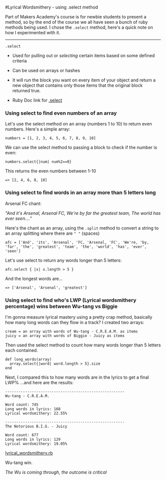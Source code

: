 #Lyrical Wordsmithery - using .select method

Part of Makers Academy's course is for newbie students to present a method, so by the end of the course we all have seen a bunch of ruby methods being used. I chose the `.select` method, here's a quick note on how I experimented with it.

---

`.select`

- Used for pulling out or *selecting* certain items based on some defined criteria

- Can be used on arrays or hashes

- It will run the block you want on every item of your object and return a new
object that contains only those items that the original block returned true.

- Ruby Doc link for [.select ](https://ruby-doc.org/core-2.2.0/Array.html#method-i-select)

### Using select to find even numbers of an array

Let's use the select method on an array (numbers 1 to 10) to return even numbers. Here's a simple array:

`numbers = [1, 2, 3, 4, 5, 6, 7, 8, 9, 10]`

We can use the select method to passing a block to check if the number is even:

`numbers.select{|num| num%2==0}`

This returns the even numbers between 1-10

`=> [2, 4, 6, 8, 10]`

### Using select to find words in an array more than 5 letters long

Arsenal FC chant:

_"And it's Arsenal,
Arsenal FC,
We're by far the greatest team,
The world has ever seen...."_

Here's the chant as an array, using the `.split` method to convert a string to an array splitting where there are `" "` (spaces)

`afc = ['And', 'its', 'Arsenal', 'FC, 'Arsenal, 'FC', 'We're, 'by, 'far', 'the', 'greatest', 'team', 'the', 'world', 'has', 'ever', 'seen']`

Let's use select to return any words longer than 5 letters:

`afc.select { |x| x.length > 5 }`

And the longest words are...

`=> ['Arsenal', 'Arsenal', 'greatest']`

### Using select to find who's LWP (Lyrical wordsmithery percentage) wins between Wu-tang vs Biggie

I'm gonna measure lyrical mastery using a pretty crap method, basically how many long words can they flow in a track? I created two arrays:

```
cream = an array with words of Wu-tang - C.R.E.A.M. as items
juicy = an array with words of Biggie - Juicy as items
```

Then used the select method to count how many words longer than 5 letters each contained.

```
def long_words(array)
  array.select{|word| word.length > 5}.size
end
```

Next, I compared this to how many words are in the lyrics to get a final LWP% ...and here are the results:

```
------------------------------------------------------
Wu-tang - C.R.E.A.M.

Word count: 745
Long words in lyrics: 168
Lyrical wordsmithery: 22.55%

------------------------------------------------------
The Notorious B.I.G. - Juicy

Word count: 677
Long words in lyrics: 129
Lyrical wordsmithery: 19.05%

```

[lyrical_wordsmithery.rb](./lyrical_wordsmithery.rb)

Wu-tang win.

*The Wu is coming through, the outcome is critical*
